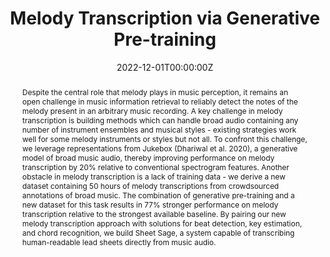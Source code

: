 ---
title: "Melody Transcription via Generative Pre-training"
authors:
- chrisdonahue
- John Thickstun
- Percy Liang
date: "2022-12-01T00:00:00Z"
doi: ""

publication_types: ["paper-conference"]
publication: International Society of Music Information Retrieval
publication_short: In *ISMIR*

abstract: Despite the central role that melody plays in music perception, it remains an open challenge in music information retrieval to reliably detect the notes of the melody present in an arbitrary music recording. A key challenge in melody transcription is building methods which can handle broad audio containing any number of instrument ensembles and musical styles - existing strategies work well for some melody instruments or styles but not all. To confront this challenge, we leverage representations from Jukebox (Dhariwal et al. 2020), a generative model of broad music audio, thereby improving performance on melody transcription by 20% relative to conventional spectrogram features. Another obstacle in melody transcription is a lack of training data - we derive a new dataset containing 50 hours of melody transcriptions from crowdsourced annotations of broad music. The combination of generative pre-training and a new dataset for this task results in 77% stronger performance on melody transcription relative to the strongest available baseline. By pairing our new melody transcription approach with solutions for beat detection, key estimation, and chord recognition, we build Sheet Sage, a system capable of transcribing human-readable lead sheets directly from music audio.

tags:
- Melody Transcription
- Generative Models
- Pre-training
- Music Information Retrieval
featured: false

links:
  - name: Dataset
    url: "https://github.com/chrisdonahue/sheetsage#hooktheory-dataset"
  - name: Video
    url: "https://ismir2022program.ismir.net/poster_300.html#video"

url_pdf: "https://arxiv.org/pdf/2212.01884.pdf"
url_arxiv: "https://arxiv.org/abs/2212.01884"
url_sound: "https://chrisdonahue.com/sheetsage"
url_code: "https://github.com/chrisdonahue/sheetsage"
---